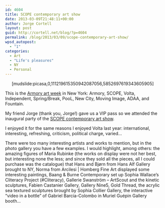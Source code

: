 ```yaml
---
id: 4604
title: SCOPE contemporary art show
date: 2013-03-09T21:48:11+00:00
author: Jorge Cortell
layout: post
guid: http://cortell.net/blog/?p=4604
permalink: /blog/2013/03/09/scope-contemporary-art-show/
wpsd_autopost:
  - "1"
categories:
  - Art
  - "Life's pleasures"
  - NY
  - Personal
---
```

<p style="text-align: center">
  [mudslide:picasa,0,111219615350942087056,5852697619343605905]
</p>

This is the <a title="http://www.armoryartsweek.com/home/artfairs/" href="http://www.armoryartsweek.com/home/artfairs/" target="_blank">Armory art week</a> in New York: Armory, SCOPE, Volta, Independent, Spring/Break, PooL, New City, Moving Image, ADAA, and Fountain.

My friend Jorge (thank you, Jorge!) gave us a VIP pass so we attended the inaugural party of the <a title="http://scope-art.com/shows/new-york-2013/exhibitors/" href="http://scope-art.com/shows/new-york-2013/exhibitors/" target="_blank">SCOPE contemporary art show</a>.

I enjoyed it for the same reasons I enjoyed Volta last year: international, interesting, refreshing, criticism, political charge, varied&#8230; 

There were too many interesting artists and works to mention, but in the photo gallery you have a few examples. I would highlight, among others: the amazing figures of Maria Rubinke (the works on display were not her best, but interesting none the less; and since they sold all the pieces, all I could purchase was the catalogue) that Hans and Bjørn from Hans Alf Gallery brought to NY, Norma from Arcilesi | Homberg Fine Art displayed some interesting paintings, Baang & Burne Contemporary set up Sophia Wallace&#8217;s Cliteracy Project (#Cliteracy), Gallerie Swanström &#8211; ArtScout and the kinetic sculptures, Fabien Castanier Gallery, Gallery Nine5, Gold Thread, the acrylic sea textured sculptures brought by Sophia Collier Gallery, the interactive &#8220;video in a bottle&#8221; of Gabriel Barcia-Colombo in Muriel Guépin Gallery booth&#8230;